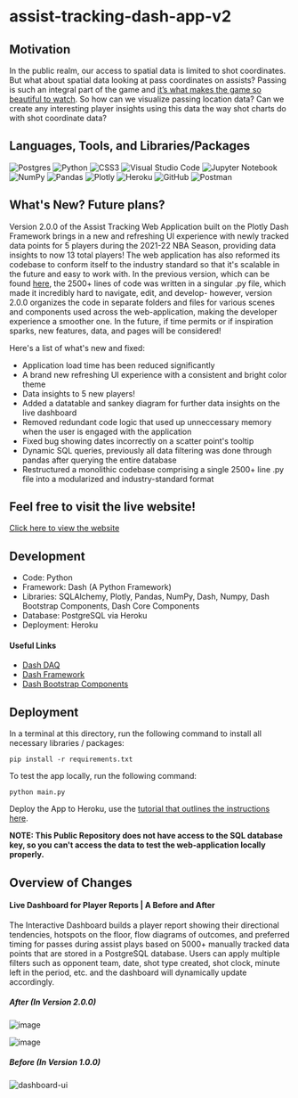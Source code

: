 # assist-tracking-dash-app-v2

## Motivation

In the public realm, our access to spatial data is limited to shot coordinates. But what about spatial data looking at pass coordinates on assists? Passing is such an integral part of the game and [it’s what makes the game so beautiful to watch](https://www.youtube.com/watch?v=NsBGF1fjXvY&ab_channel=EvinGualberto). So how can we visualize passing location data? Can we create any interesting player insights using this data the way shot charts do with shot coordinate data?

## Languages, Tools, and Libraries/Packages
![Postgres](https://img.shields.io/badge/postgres-%23316192.svg?style=for-the-badge&logo=postgresql&logoColor=white) ![Python](https://img.shields.io/badge/python-3670A0?style=for-the-badge&logo=python&logoColor=ffdd54) ![CSS3](https://img.shields.io/badge/css3-%231572B6.svg?style=for-the-badge&logo=css3&logoColor=white) ![Visual Studio Code](https://img.shields.io/badge/Visual%20Studio%20Code-0078d7.svg?style=for-the-badge&logo=visual-studio-code&logoColor=white) ![Jupyter Notebook](https://img.shields.io/badge/jupyter-%23FA0F00.svg?style=for-the-badge&logo=jupyter&logoColor=white) ![NumPy](https://img.shields.io/badge/numpy-%23013243.svg?style=for-the-badge&logo=numpy&logoColor=white) ![Pandas](https://img.shields.io/badge/pandas-%23150458.svg?style=for-the-badge&logo=pandas&logoColor=white) ![Plotly](https://img.shields.io/badge/Plotly-%233F4F75.svg?style=for-the-badge&logo=plotly&logoColor=white) ![Heroku](https://img.shields.io/badge/heroku-%23430098.svg?style=for-the-badge&logo=heroku&logoColor=white) ![GitHub](https://img.shields.io/badge/github-%23121011.svg?style=for-the-badge&logo=github&logoColor=white) ![Postman](https://img.shields.io/badge/Postman-FF6C37?style=for-the-badge&logo=postman&logoColor=white)

## What's New? Future plans?

Version 2.0.0 of the Assist Tracking Web Application built on the Plotly Dash Framework brings in a new and refreshing UI experience with newly tracked data points for 5 players during the 2021-22 NBA Season, providing data insights to now 13 total players! The web application has also reformed its codebase to conform itself to the industry standard so that it's scalable in the future and easy to work with. In the previous version, which can be found [here](https://github.com/lukarh/assist-tracking-app), the 2500+ lines of code was written in a singular .py file, which made it incredibly hard to navigate, edit, and develop- however, version 2.0.0 organizes the code in separate folders and files for various scenes and components used across the web-application, making the developer experience a smoother one. In the future, if time permits or if inspiration sparks, new features, data, and pages will be considered!

Here's a list of what's new and fixed:
- Application load time has been reduced significantly
- A brand new refreshing UI experience with a consistent and bright color theme
- Data insights to 5 new players!
- Added a datatable and sankey diagram for further data insights on the live dashboard
- Removed redundant code logic that used up unneccessary memory when the user is engaged with the application
- Fixed bug showing dates incorrectly on a scatter point's tooltip
- Dynamic SQL queries, previously all data filtering was done through pandas after querying the entire database
- Restructured a monolithic codebase comprising a single 2500+ line .py file into a modularized and industry-standard format

## Feel free to visit the live website!

[Click here to view the website](https://tracking-dashboard-app.herokuapp.com/dashboard)

## Development

- Code: Python
- Framework: Dash (A Python Framework)
- Libraries: SQLAlchemy, Plotly, Pandas, NumPy, Dash, Numpy, Dash Bootstrap Components, Dash Core Components
- Database: PostgreSQL via Heroku
- Deployment: Heroku

#### Useful Links
- [Dash DAQ](https://dash.plotly.com/dash-daq)
- [Dash Framework](https://plotly.com/dash/)
- [Dash Bootstrap Components](https://dash-bootstrap-components.opensource.faculty.ai/)

## Deployment
In a terminal at this directory, run the following command to install all necessary libraries / packages:

```pip install -r requirements.txt```

To test the app locally, run the following command:

```python main.py```

Deploy the App to Heroku, use the [tutorial that outlines the instructions here](https://drive.google.com/file/d/1kowjMGKN6rbxh9n-5q1cP3BkcZ2yOAvo/view).

**NOTE: This Public Repository does not have access to the SQL database key, so you can't access the data to test the web-application locally properly.**

## Overview of Changes

#### Live Dashboard for Player Reports | A Before and After

The Interactive Dashboard builds a player report showing their directional tendencies, hotspots on the floor, flow diagrams of outcomes, and preferred timing for passes during assist plays based on 5000+ manually tracked data points that are stored in a PostgreSQL database. Users can apply multiple filters such as opponent team, date, shot type created, shot clock, minute left in the period, etc. and the dashboard will dynamically update accordingly.

##### After (In Version 2.0.0)

![image](https://github.com/lukarh/assist-tracking-app-v2/assets/65103724/d53aeb8b-a1e9-45d2-b838-1452c700db67)

![image](https://github.com/lukarh/assist-tracking-app-v2/assets/65103724/1dc8c168-feaf-4be8-a18d-52937237d76d)


##### Before (In Version 1.0.0)

![dashboard-ui](https://user-images.githubusercontent.com/65103724/163692815-85a7d1e1-f601-417f-801c-277c355b471f.png)
